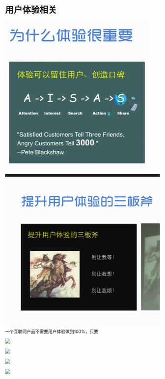 # 用户体验相关

![](assets/ping-mu-kuai-zhao-20180813-xia-wu-1.31.00.png)

![](assets/ping-mu-kuai-zhao-20180813-xia-wu-1.37.03.png)

一个互联网产品不需要用户体验做到100%，只要

![](https://github.com/my19940202/my19940202.github.io/tree/b4df030f1c23f2fcd28adadb67a2d3ad8b08aa73/assets/屏幕快照%202018-08-13%20下午8.15.46.png)

![](https://github.com/my19940202/my19940202.github.io/tree/b4df030f1c23f2fcd28adadb67a2d3ad8b08aa73/assets/屏幕快照%202018-08-13%20下午8.16.15.png)

![](https://github.com/my19940202/my19940202.github.io/tree/b4df030f1c23f2fcd28adadb67a2d3ad8b08aa73/assets/屏幕快照%202018-08-13%20下午8.17.38.png)

![](https://github.com/my19940202/my19940202.github.io/tree/b4df030f1c23f2fcd28adadb67a2d3ad8b08aa73/assets/屏幕快照%202018-08-13%20下午8.17.55.png)

